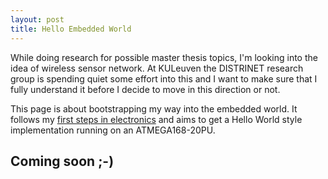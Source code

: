 ```yaml
---
layout: post
title: Hello Embedded World
---
```


While doing research for possible master thesis topics, I'm looking into the
idea of wireless sensor network. At KULeuven the DISTRINET research group is
spending quiet some effort into this and I want to make sure that I fully
understand it before I decide to move in this direction or not.

This page is about bootstrapping my way into the embedded world. It follows my
[first steps in electronics](FirstSteps.html) and aims to get a Hello World
style implementation running on an ATMEGA168-20PU.

## Coming soon ;-)
